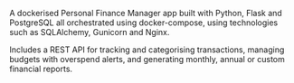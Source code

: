 A dockerised Personal Finance Manager app built with Python, Flask and PostgreSQL all orchestrated using docker-compose, using technologies such as SQLAlchemy, Gunicorn and Nginx.

Includes a REST API for tracking and categorising transactions, managing budgets with overspend alerts, and generating monthly, annual or custom financial reports.
